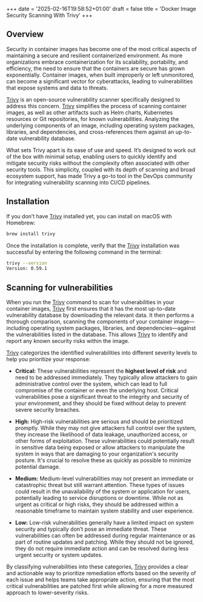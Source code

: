+++
date = '2025-02-16T19:58:52+01:00'
draft = false
title = 'Docker Image Security Scanning With Trivy'
+++

## Overview

Security in container images has become one of the most critical aspects of maintaining a secure and resilient containerized environment. As more organizations embrace containerization for its scalability, portability, and efficiency, the need to ensure that the containers are secure has grown exponentially. Container images, when built improperly or left unmonitored, can become a significant vector for cyberattacks, leading to vulnerabilities that expose systems and data to threats.

[Trivy](https://trivy.dev/latest/) is an open-source vulnerability scanner specifically designed to address this concern. [Trivy](https://trivy.dev/latest/) simplifies the process of scanning container images, as well as other artifacts such as Helm charts, Kubernetes resources or Git repositories, for known vulnerabilities. Analyzing the underlying components of an image, including operating system packages, libraries, and dependencies, and cross-references them against an up-to-date vulnerability database.

What sets Trivy apart is its ease of use and speed. It’s designed to work out of the box with minimal setup, enabling users to quickly identify and mitigate security risks without the complexity often associated with other security tools. This simplicity, coupled with its depth of scanning and broad ecosystem support, has made Trivy a go-to tool in the DevOps community for integrating vulnerability scanning into CI/CD pipelines.

## Installation

If you don’t have [Trivy](https://trivy.dev/latest/) installed yet, you can install on macOS with Homebrew:

```bash
brew install trivy
```

Once the installation is complete, verify that the [Trivy](https://trivy.dev/latest/) installation was successful by entering the following command in the terminal:

```bash
trivy --version
Version: 0.59.1
```

## Scanning for vulnerabilities

When you run the [Trivy](https://trivy.dev/latest/) command to scan for vulnerabilities in your container images, [Trivy](https://trivy.dev/latest/) first ensures that it has the most up-to-date vulnerability database by downloading the relevant data. It then performs a thorough comparison, scanning the components of your container image—including operating system packages, libraries, and dependencies—against the vulnerabilities listed in the database. This allows [Trivy](https://trivy.dev/latest/) to identify and report any known security risks within the image.

[Trivy](https://trivy.dev/latest/) categorizes the identified vulnerabilities into different severity levels to help you prioritize your response:

- **Critical:** These vulnerabilities represent the **highest level of risk** and need to be addressed immediately. They typically allow attackers to gain administrative control over the system, which can lead to full compromise of the container or even the underlying host. Critical vulnerabilities pose a significant threat to the integrity and security of your environment, and they should be fixed without delay to prevent severe security breaches.

- **High:** High-risk vulnerabilities are serious and should be prioritized promptly. While they may not give attackers full control over the system, they increase the likelihood of data leakage, unauthorized access, or other forms of exploitation. These vulnerabilities could potentially result in sensitive data being exposed or allow attackers to manipulate the system in ways that are damaging to your organization's security posture. It's crucial to resolve these as quickly as possible to minimize potential damage.

- **Medium:**  Medium-level vulnerabilities may not present an immediate or catastrophic threat but still warrant attention. These types of issues could result in the unavailability of the system or application for users, potentially leading to service disruptions or downtime. While not as urgent as critical or high risks, they should be addressed within a reasonable timeframe to maintain system stability and user experience.

- **Low:** Low-risk vulnerabilities generally have a limited impact on system security and typically don’t pose an immediate threat. These vulnerabilities can often be addressed during regular maintenance or as part of routine updates and patching. While they should not be ignored, they do not require immediate action and can be resolved during less urgent security or system updates.

By classifying vulnerabilities into these categories, [Trivy](https://trivy.dev/latest/) provides a clear and actionable way to prioritize remediation efforts based on the severity of each issue and helps teams take appropriate action, ensuring that the most critical vulnerabilities are patched first while allowing for a more measured approach to lower-severity risks.


